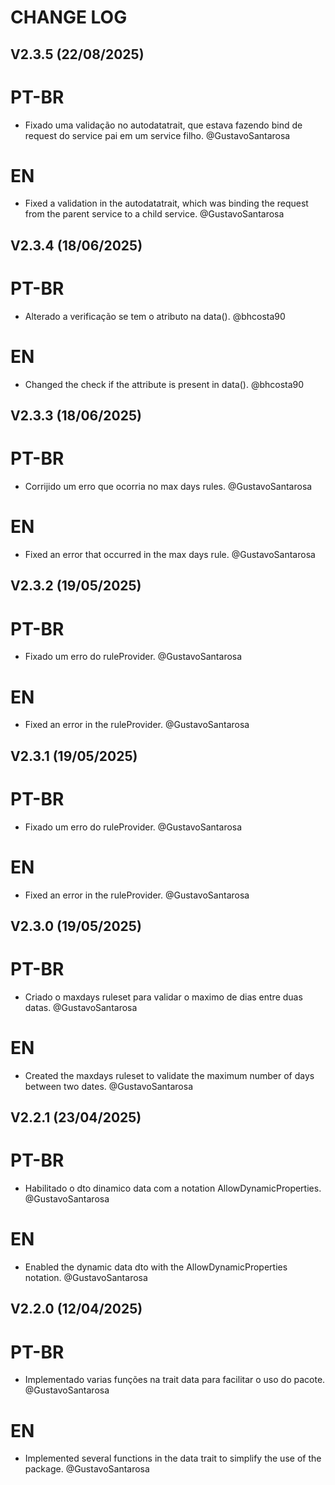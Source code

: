 # CHANGE LOG

## V2.3.5 (22/08/2025)

# PT-BR

- Fixado uma validação no autodatatrait, que estava fazendo bind de request do service pai em um service filho.  @GustavoSantarosa

# EN

- Fixed a validation in the autodatatrait, which was binding the request from the parent service to a child service. @GustavoSantarosa

## V2.3.4 (18/06/2025)

# PT-BR

- Alterado a verificação se tem o atributo na data(). @bhcosta90

# EN

- Changed the check if the attribute is present in data(). @bhcosta90

## V2.3.3 (18/06/2025)

# PT-BR

- Corrijido um erro que ocorria no max days rules. @GustavoSantarosa

# EN

- Fixed an error that occurred in the max days rule. @GustavoSantarosa

## V2.3.2 (19/05/2025)

# PT-BR

- Fixado um erro do ruleProvider. @GustavoSantarosa

# EN

- Fixed an error in the ruleProvider. @GustavoSantarosa

## V2.3.1 (19/05/2025)

# PT-BR

- Fixado um erro do ruleProvider. @GustavoSantarosa

# EN

- Fixed an error in the ruleProvider. @GustavoSantarosa

## V2.3.0 (19/05/2025)

# PT-BR

- Criado o maxdays ruleset para validar o maximo de dias entre duas datas. @GustavoSantarosa

# EN

- Created the maxdays ruleset to validate the maximum number of days between two dates. @GustavoSantarosa

## V2.2.1 (23/04/2025)

# PT-BR

- Habilitado o dto dinamico data com a notation AllowDynamicProperties. @GustavoSantarosa

# EN

- Enabled the dynamic data dto with the AllowDynamicProperties notation. @GustavoSantarosa

## V2.2.0 (12/04/2025)

# PT-BR

- Implementado varias funções na trait data para facilitar o uso do pacote. @GustavoSantarosa

# EN

- Implemented several functions in the data trait to simplify the use of the package. @GustavoSantarosa
